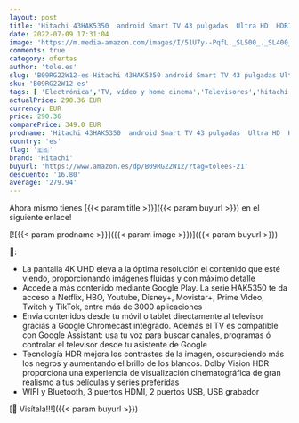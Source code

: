 ```yaml
---
layout: post
title: 'Hitachi 43HAK5350  android Smart TV 43 pulgadas  Ultra HD  HDR10  Dolby Vision  Bluetooth  Google Play  Chromecast integrado  compatible con Google Assistant TDT y satélite'
date: 2022-07-09 17:31:04
image: 'https://m.media-amazon.com/images/I/51U7y--PqfL._SL500_._SL400_.jpg'
comments: true
category: ofertas
author: 'tole.es'
slug: 'B09RG22W12-es Hitachi 43HAK5350 android Smart TV 43 pulgadas Ultra HD...'
sku: 'B09RG22W12-es'
tags: [ 'Electrónica','TV, vídeo y home cinema','Televisores','hitachi','smart','tv','🇪🇸', ]
actualPrice: 290.36 EUR
currency: EUR
price: 290.36
comparePrice: 349.0 EUR
prodname: 'Hitachi 43HAK5350  android Smart TV 43 pulgadas  Ultra HD  HDR10  Dolby Vision  Bluetooth  Google Play  Chromecast integrado  compatible con Google Assistant TDT y satélite'
country: 'es'
flag: '🇪🇸'
brand: 'Hitachi'
buyurl: 'https://www.amazon.es/dp/B09RG22W12/?tag=tolees-21'
descuento: '16.80'
average: '279.94'
---
```


Ahora mismo tienes [{{< param title >}}]({{< param buyurl >}}) en el siguiente enlace!

[![{{< param prodname >}}]({{< param image >}})]({{< param buyurl >}})

🔎:

- La pantalla 4K UHD eleva a la óptima resolución el contenido que esté viendo, proporcionando imágenes fluidas y con máximo detalle
- Accede a más contenido mediante Google Play. La serie HAK5350 te da acceso a Netflix, HBO, Youtube, Disney+, Movistar+, Prime Video, Twitch y TikTok, entre más de 3000 aplicaciones
- Envía contenidos desde tu móvil o tablet directamente al televisor gracias a Google Chromecast integrado. Además el TV es compatible con Google Assistant: usa tu voz para buscar canales, programas ó controlar el televisor desde tu asistente de Google
- Tecnología HDR mejora los contrastes de la imagen, oscureciendo más los negros y aumentando el brillo de los blancos. Dolby Vision HDR proporciona una experiencia de visualización cinematográfica de gran realismo a tus películas y series preferidas
- WIFI y Bluetooth, 3 puertos HDMI, 2 puertos USB, USB grabador

[🛒 Visítala!!!]({{< param buyurl >}})
